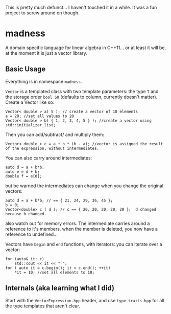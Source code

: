 This is pretty much defunct... I haven't touched it in a while.  It was a fun project to screw around on though.

madness
=======

A domain specific language for linear algebra in C++11... or at least it will be, at the moment it is just a vector library.

Basic Usage
------

Everything is in namespace `madness`.

`Vector` is a templated class with two template parameters:  the type `T` and the storage order `bool SO` (defaults to column, currently doesn't matter).  Create a Vector like so:

    Vector< double > a( 5 ); // create a vector of 10 elements
    a = 20; //set all values to 20
    Vector< double > b( { 1, 2, 3, 4, 5 } ); //create a vector using std::initializer_list;

Then you can add/subtract/ and multiply them:

    Vector< double > c = a + b * (b - a); //vector is assigned the result of the expression, without intermediates.

You can also carry around intermediates:

    auto d = a + b*b;
    auto e = d + b;
    double f = e[0];

but be warned the intermediates can change when you change the original vectors:

    auto d = a + b*b; // == { 21, 24, 29, 36, 45 };
    b = 0;
    Vector<double> c ( d ); // c == { 20, 20, 20, 20, 20 };  d changed because b changed.

also watch out  for memory errors.  The intermediate carries around a reference to it's members, when the member is deleted, you now have a reference to undefined...

Vectors have `begin` and `end` functions, with iterators: you can iterate over a vector:

    for (auto& it: c)
        std::cout << it << " ";
    for ( auto it = c.begin(); it < c.end(); ++it)
        *it = 10; //set all elements to 10;

Internals (aka learning what I did)
------
Start with the `VectorExpression.hpp` header, and use `type_traits.hpp` for all the type templates that aren't clear.

